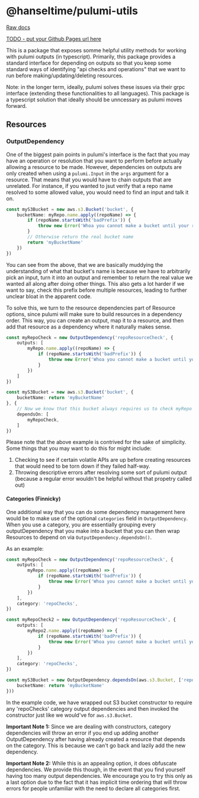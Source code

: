 # @hanseltime/pulumi-utils

[Raw docs](./docs/)

[TODO - put your Github Pages url here](TODO)

This is a package that exposes somme helpful utility methods for working with pulumi outputs (in typescript).
Primarily, this package provides a standard interface for depending on outputs so that you keep some standard
ways of identifying "api checks and operations" that we want to run before making/updating/deleting resources.

Note: in the longer term, ideally, pulumi solves these issues via their grpc interface (extending these functionalities
to all languages).  This package is a typescript solution that ideally should be unncessary as pulumi moves forward.

## Resources

### OutputDependency

One of the biggest pain points in pulumi's interface is the fact that you may have an operation or resolution that you want to
perform before actually allowing a resource to be made.  However, dependencies on outputs are only created when using a `pulumi.Input` in the
`args` argument for a resource.  That means that you would have to chain outputs that are unrelated.  For instance, if you wanted to jsut verify that a
repo name resolved to some allowed value, you would need to find an input and talk it on.

```typescript
const myS3Bucket = new aws.s3.Bucket('bucket', {
    bucketName: myRepo.name.apply((repoName) => {
        if (repoName.startsWith('badPrefix')) {
            throw new Error('Whoa you cannot make a bucket until your repo name is fixed: ' + repoName)
        }
        // Otherwise return the real bucket name
        return 'myBucketName'
    })
})
```

You can see from the above, that we are basically muddying the understanding of what that bucket's name is because we have to arbitrarily pick
an input, turn it into an output and remember to return the real value we wanted all along after doing other things.  This also gets a lot harder
if we want to say, check this prefix before multiple resources, leading to further unclear bloat in the apparent code.

To solve this, we turn to the resource dependencies part of Resource options, since pulumi will make sure to build resources in a dependency order.
This way, you can create an output, map it to a resource, and then add that resource as a dependency where it naturally makes sense.

```typescript
const myRepoCheck = new OutputDependency('repoResourceCheck', {
    outputs: [
        myRepo.name.apply((repoName) => {
            if (repoName.startsWith('badPrefix')) {
                throw new Error('Whoa you cannot make a bucket until your repo name is fixed: ' + repoName)
            }
        })
    ]
})

const myS3Bucket = new aws.s3.Bucket('bucket', {
    bucketName: return 'myBucketName'
}, {
    // Now we know that this bucket always requires us to check myRepo before applying things
    dependsOn: [
        myRepoCheck,
    ]
})

```

Please note that the above example is contrived for the sake of simplicity.  Some things that you may want to do this for might include:

1. Checking to see if certain volatile APIs are up before creating resources that would need to be torn down if they failed half-way.
2. Throwing descriptive errors after resolving some sort of pulumi output (because a regular error wouldn't be helpful without that propetry called out)


#### Categories (Finnicky)

One additional way that you can do some dependency management here would be to make use of the optional `categories` field in `OutputDependency`.
When you use a category, you are essentially grouping every outputDependency that you make into a bucket that you can then wrap Resources to depend on
via `OutputDependency.dependsOn()`.

As an example:

```typescript
const myRepoCheck = new OutputDependency('repoResourceCheck', {
    outputs: [
        myRepo.name.apply((repoName) => {
            if (repoName.startsWith('badPrefix')) {
                throw new Error('Whoa you cannot make a bucket until your repo name is fixed: ' + repoName)
            }
        })
    ],
    category: 'repoChecks',
})

const myRepoCheck2 = new OutputDependency('repoResourceCheck', {
    outputs: [
        myRepo2.name.apply((repoName) => {
            if (repoName.startsWith('badPrefix')) {
                throw new Error('Whoa you cannot make a bucket until your repo name is fixed: ' + repoName)
            }
        })
    ],
    category: 'repoChecks',
})

const myS3Bucket = new OutputDependency.dependsOn(aws.s3.Bucket, ['repoChecks'])('bucket', {
    bucketName: return 'myBucketName'
}))

```

In the example code, we have wrapped out S3 bucket constructor to require any 'repoChecks' category output dependencies and then invoked the constructor
just like we would've for `aws.s3.Bucket`.

__Important Note 1:__ Since we are dealing with constructors, category dependencies will throw an error if you end up adding another OutputDependency after
having already created a resource that depends on the category.  This is because we can't go back and lazily add the new dependency.

__Important Note 2:__ While this is an appealing option, it does obfuscate dependencies.  We provide this though, in the event that you find yourself having too many output dependencies.  We encourage you to try this only as a last option due to the fact that it has implicit time ordering that will throw errors
for people unfamiliar with the need to declare all categories first.
